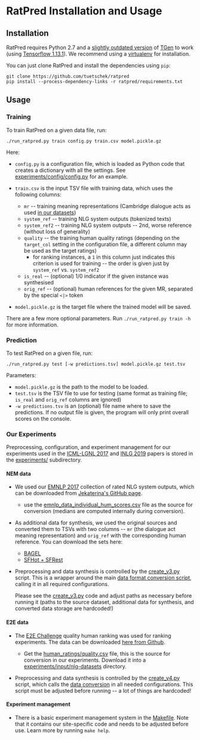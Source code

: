 
RatPred Installation and Usage
==============================

Installation
------------

RatPred requires Python 2.7 and a [slightly outdated version](https://github.com/UFAL-DSG/tgen/tree/2977686cf32ce3dcf3c17c6acf11de1ccb6380b2) of [TGen](https://github.com/UFAL-DSG/tgen) to work (using [Tensorflow 1.13.1](https://pypi.python.org/pypi/tensorflow/1.13.1)). We recommend using a [virtualenv](https://virtualenv.pypa.io/en/stable/) for installation.

You can just clone RatPred and install the dependencies using `pip`:
```
git clone https://github.com/tuetschek/ratpred
pip install --process-dependency-links -r ratpred/requirements.txt
```

Usage
-----

### Training

To train RatPred on a given data file, run:

```
./run_ratpred.py train config.py train.csv model.pickle.gz
```
Here:
- `config.py` is a configuration file, which is loaded as Python code that creates
    a dictionary with all the settings. See 
    [experiments/config/config.py](experiments/config/config.py) for an example.

* `train.csv` is the input TSV file with training data, which uses the following columns:
    * `mr` -- training meaning representations (Cambridge dialogue acts as used 
        [in our datasets](https://github.com/jeknov/EMNLP_17_submission))
    * `system_ref` -- training NLG system outputs (tokenized texts)
    * `system_ref2` -- training NLG system outputs -- 2nd, worse reference (without loss of generality)
    * `quality` -- the training human quality ratings (depending on the `target_col` setting 
        in the configuration file, a different column may be used as the target ratings)
        * for ranking instances, a `1` in this column just indicates this criterion is used for training 
          -- the order is given just by `system_ref` vs. `system_ref2`
    * `is_real` -- (optional) 1/0 indicator if the given instance was synthesised
    * `orig_ref` -- (optional) human references for the given MR, separated by the special 
        `<|>` token

* `model.pickle.gz` is the target file where the trained model will be saved.

There are a few more optional parameters. Run `./run_ratpred.py train -h` for more information.

### Prediction

To test RatPred on a given file, run:

```
./run_ratpred.py test [-w predictions.tsv] model.pickle.gz test.tsv
```
Parameters:
* `model.pickle.gz` is the path to the model to be loaded.
* `test.tsv` is the TSV file to use for testing (same format as training file; 
    `is_real` and `orig_ref` columns are ignored)
* `-w predictions.tsv` is an (optional) file name where to save the predictions. If no output
    file is given, the program will only print overall scores on the console.


### Our Experiments

Preprocessing, configuration, and experiment management for our experiments used in the 
[ICML-LGNL 2017](https://arxiv.org/abs/1708.01759) and [INLG 2019](https://arxiv.org/abs/1910.04731) papers is stored in the [experiments/](experiments/) subdirectory.

#### NEM data ####

* We used our [EMNLP 2017](https://arxiv.org/abs/1707.06875) collection of rated NLG system outputs, which 
    can be downloaded from [Jekaterina's GitHub page](https://github.com/jeknov/EMNLP_17_submission).
    * use the [emnlp_data_individual_hum_scores.csv](https://github.com/jeknov/EMNLP_17_submission/raw/master/emnlp_data_individual_hum_scores.csv) file as the source for conversion (medians are computed internally during conversion).

* As additional data for synthesis, we used the original sources and converted them to TSVs
    with two columns -- `mr` (the dialogue act meaning representation) and `orig_ref` with
    the corresponding human reference. You can download the sets here:
    * [BAGEL](http://farm2.user.srcf.net/research/bagel/)
    * [SFHot + SFRest](https://www.repository.cam.ac.uk/handle/1810/251304)

* Preprocessing and data synthesis is controlled by the 
    [create_v3.py](experiments/input/create_v3.py) script. This is a wrapper around the main
    [data format conversion script](experiments/input/convert.py), calling it in all required
    configurations. 
    
    Please see the [create_v3.py](experiments/input/create_v3.py) code
    and adjust paths as necessary before running it (paths to the source dataset, additional
    data for synthesis, and converted data storage are hardcoded!)

#### E2E data ####

* The [E2E Challenge](https://arxiv.org/abs/1901.07931) quality human ranking was used for ranking experiments. The data can be downloaded [here from Github](https://github.com/tuetschek/e2e-eval).
   * Get the [human_ratings/quality.csv](https://github.com/tuetschek/e2e-eval/raw/master/human_ratings/quality.csv) file, this is the source for conversion in our experiments. Download it into a [experiments/input/nlg-datasets](experiments/input/nlg-datasets) directory.
   
* Preprocessing and data synthesis is controlled by the [create_v4.py](experiments/input/create_v4.py) script, which calls the [data conversion](experiments/input/convert_e2e.py) in all needed configurations. This script must be adjusted before running -- a lot of things are hardcoded!

#### Experiment management ####

* There is a basic experiment management system in the [Makefile](experiments/Makefile).
    Note that it contains our site-specific code and needs to be adjusted before use. Learn
    more by running `make help`.


